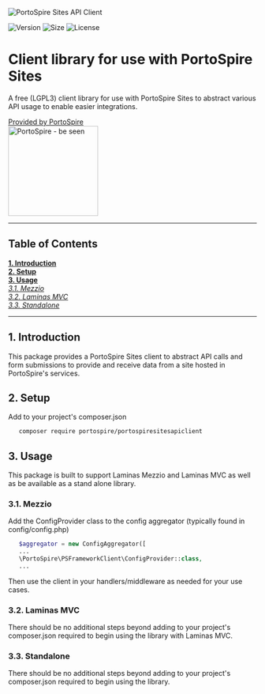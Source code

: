 ![PortoSpire Sites API Client](https://assets.portospire.com/github.io/portospiresitesapiclientlogo_glow.svg)

![Version](https://img.shields.io/github/v/release/PortoSpire/portospiresitesapiclient)
![Size](https://img.shields.io/github/languages/code-size/PortoSpire/portospiresitesapiclient)
![License](https://img.shields.io/github/license/PortoSpire/portospiresitesapiclient)
# Client library for use with PortoSpire Sites
A free (LGPL3) client library for use with PortoSpire Sites to abstract various API usage to enable easier integrations.

[Provided by PortoSpire  
<img alt="PortoSpire - be seen" src="https://assets.portospire.com/psf/img/portospire%20header%20glow.svg" width="182" />](https://www.portospire.com)

***

## Table of Contents ##
  **[1. Introduction](#introduction)**  
  **[2. Setup](#setup)**  
  **[3. Usage](#usage)**  
   *[3.1. Mezzio](#mezzio)*  
   *[3.2. Laminas MVC](#laminasmvc)*  
   *[3.3. Standalone](#standalone)*  

***

## 1. Introduction<a name="introduction" href="#introduction"></a>
This package provides a PortoSpire Sites client to abstract API calls and form
submissions to provide and receive data from a site hosted in PortoSpire's
services.

## 2. Setup<a name="setup" href="#setup"></a>
Add to your project's composer.json

```bash
   composer require portospire/portospiresitesapiclient
```     

## 3. Usage<a name="usage" href="#usage"></a>
This package is built to support Laminas Mezzio and Laminas MVC as well
as be available as a stand alone library. 

### 3.1. Mezzio<a name="mezzio" href="#mezzio"></a>
Add the ConfigProvider class to the config aggregator (typically found in
config/config.php)

```php
   $aggregator = new ConfigAggregator([
   ...
   \PortoSpire\PSFrameworkClient\ConfigProvider::class,
   ...
```

Then use the client in your handlers/middleware as needed for your use cases.

### 3.2. Laminas MVC<a name="laminasmvc" href="#laminasmvc"></a>
There should be no additional steps beyond adding to your project's
composer.json required to begin using the library with Laminas MVC.

### 3.3. Standalone<a name="standalone" href="#standalone"></a>
There should be no additional steps beyond adding to your project's
composer.json required to begin using the library.
